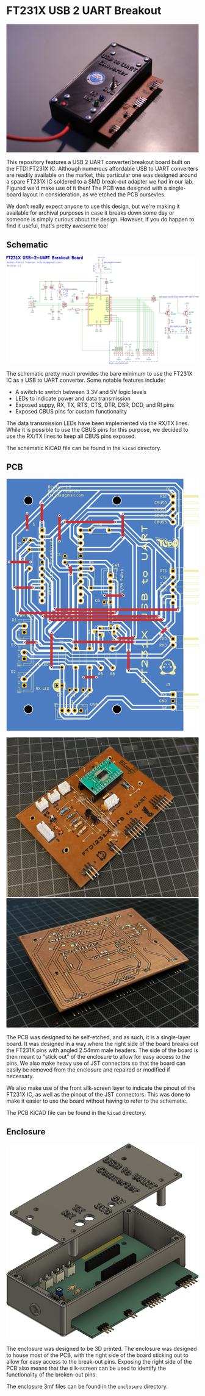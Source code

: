 # FT231X USB 2 UART Breakout

![Showcase](./images/Showcase.jpg)

This repository features a USB 2 UART converter/breakout board built on the FTDI FT231X IC. Although numerous affordable USB to UART converters are readily available on the market, this particular one was designed around a spare FT231X IC soldered to a SMD break-out adapter we had in our lab. Figured we'd make use of it then! The PCB was designed with a single-board layout in consideration, as we etched the PCB oursevles.

We don't really expect anyone to use this design, but we're making it available for archival purposes in case it breaks down some day or someone is simply curious about the design. However, if you do happen to find it useful, that's pretty awesome too!

## Schematic

![Schematic](./images/Schematic.png)

The schematic pretty much provides the bare minimum to use the FT231X IC as a USB to UART converter. Some notable features include:

- A switch to switch between 3.3V and 5V logic levels
- LEDs to indicate power and data transmission
- Exposed suppy, RX, TX, RTS, CTS, DTR, DSR, DCD, and RI pins
- Exposed CBUS pins for custom functionality

The data transmission LEDs have been implemented via the RX/TX lines. While it is possible to use the CBUS pins for this purpose, we decided to use the RX/TX lines to keep all CBUS pins exposed.

The schematic KiCAD file can be found in the `kicad` directory.

## PCB

![PCB](./images/PCB.png)

![PCBPic1.png](./images/PCBPic1.jpg)
![PCBPic2.png](./images/PCBPic2.jpg)

The PCB was designed to be self-etched, and as such, it is a single-layer board. It was designed in a way where the right side of the board breaks out the FT231X pins with angled 2.54mm male headers. The side of the board is then meant to "stick out" of the enclosure to allow for easy access to the pins. We also make heavy use of JST connectors so that the board can easily be removed from the enclosure and repaired or modified if necessary.

We also make use of the front silk-screen layer to indicate the pinout of the FT231X IC, as well as the pinout of the JST connectors. This was done to make it easier to use the board without having to refer to the schematic.

The PCB KiCAD file can be found in the `kicad` directory.

## Enclosure

![Enclosure](./images/Enclosure.png)

The enclosure was designed to be 3D printed. The enclosure was designed to house most of the PCB, with the right side of the board sticking out to allow for easy access to the break-out pins. Exposing the right side of the PCB also means that the silk-screen can be used to identify the functionality of the broken-out pins.

The enclosure 3mf files can be found in the `enclosure` directory.
